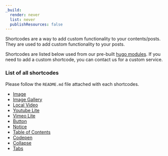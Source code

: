 ```yaml
---
_build:
  render: never
  list: never
  publishResources: false
---
```


Shortcodes are a way to add custom functionality to your contents/posts. They are used to add custom functionality to your posts.

Shortcodes are listed below used from our pre-built [hugo modules](https://github.com/gethugothemes/hugo-modules). If you need to add a custom shortcode, you can contact us for a custom service.

### List of all shortcodes

Please follow the `README.md` file attached with each shortcodes.

- [Image](https://github.com/gethugothemes/hugo-modules/tree/master/shortcodes/image)
- [Image Gallery](https://github.com/gethugothemes/hugo-modules/tree/master/shortcodes/gallery)
- [Local Video](https://github.com/gethugothemes/hugo-modules/tree/master/shortcodes/video)
- [Youtube Lite](https://github.com/gethugothemes/hugo-modules/tree/master/shortcodes/youtube-lite)
- [Vimeo Lite](https://github.com/gethugothemes/hugo-modules/tree/master/shortcodes/vimeo-lite)
- [Button](https://github.com/gethugothemes/hugo-modules/tree/master/shortcodes/buttons)
- [Notice](https://github.com/gethugothemes/hugo-modules/tree/master/shortcodes/notice)
- [Table of Contents](https://github.com/gethugothemes/hugo-modules/tree/master/shortcodes/table-of-contents)
- [Codepen](https://github.com/gethugothemes/hugo-modules/tree/master/shortcodes/codepen)
- [Collapse](https://github.com/gethugothemes/hugo-modules/tree/master/shortcodes/collapse)
- [Tabs](https://github.com/gethugothemes/hugo-modules/tree/master/shortcodes/tabs)
